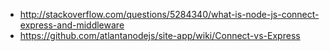 - http://stackoverflow.com/questions/5284340/what-is-node-js-connect-express-and-middleware
- https://github.com/atlantanodejs/site-app/wiki/Connect-vs-Express
